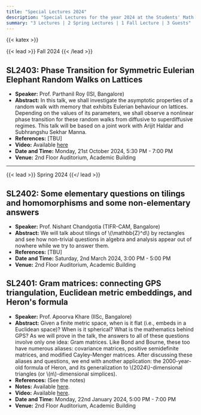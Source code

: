 ```yaml
---
title: "Special Lectures 2024"
description: "Special Lectures for the year 2024 at the Students' Math Club at Indian Statistical Institute, Bangalore."
summary: "3 Lectures | 2 Spring Lectures | 1 Fall Lecture | 3 Guests"
---
```


{{< katex >}}

{{< lead >}}
Fall 2024
{{< /lead >}}

## SL2403: Phase Transition for Symmetric Eulerian Elephant Random Walks on Lattices

- **Speaker:** Prof. Parthanil Roy (ISI, Bangalore)
- **Abstract:** In this talk, we shall investigate the asymptotic properties of a random walk with memory that exhibits Eulerian behaviour on lattices. Depending on the values of its parameters, we shall observe a nonlinear phase transition for these random walks from diffusive to superdiffusive regimes. This talk will be based on a joint work with Arijit Haldar and Subhrangshu Sekhar Manna.
- **References:** [TBU]
- **Video:** Available [here](https://youtu.be/uG3twI8iLL8)
- **Date and Time:** Monday, 21st October 2024, 5:30 PM - 7:00 PM
- **Venue:** 2nd Floor Auditorium, Academic Building

---

{{< lead >}}
Spring 2024
{{</ lead >}}

## SL2402: Some elementary questions on tilings and homomorphisms and some non-elementary answers

- **Speaker:** Prof. Nishant Chandgotia (TIFR-CAM, Bangalore)
- **Abstract:** We will talk about tilings of \\(\mathbb{Z}^d\\) by rectangles and see how non-trivial questions in algebra and analysis appear out of nowhere while we try to answer them.
- **References:** [TBU]
- **Date and Time:** Saturday, 2nd March 2024, 3:00 PM - 5:00 PM
- **Venue:** 2nd Floor Auditorium, Academic Building

## SL2401: Gram matrices: connecting GPS triangulation, Euclidean metric embeddings, and Heron's formula

- **Speaker:** Prof. Apoorva Khare (IISc, Bangalore)
- **Abstract:** Given a finite metric space, when is it flat (i.e., embeds in a Euclidean space)? When is it spherical? What is the mathematics behind GPS? As we will prove in the talk, the answers to all of these questions involve only one idea: Gram matrices. Like Bond and Bourne, these too have numerous aliases: covariance matrices, positive semidefinite matrices, and modified Cayley-Menger matrices. After discussing these aliases and questions, we end with another application: the 2000-year-old formula of Heron, and its generalization to \\(2024\\)-dimensional triangles (or \\(n\\)-dimensional simplices).
- **References:** (See the notes)
- **Notes:** Available [here](https://drive.google.com/file/d/1Czij-oDtWKpxjdLYDREuTye3azQz7OHF/view).
- **Video:** Available [here](https://youtu.be/eUBofwuY3Jo).
- **Date and Time:** Monday, 22nd January 2024, 5:00 PM - 7:00 PM
- **Venue:** 2nd Floor Auditorium, Academic Building
